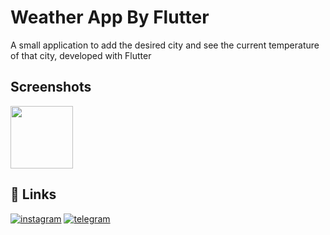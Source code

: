 # Weather App By Flutter

A small application to add the desired city and see the current temperature of that city, developed with Flutter


## Screenshots
<img src="https://github.com/amirrezamajd/weather_app/assets/94396701/cc3d3a8a-e52d-48f7-a662-fdcfbdc223d1" width="100">

## 🔗 Links

[![instagram](https://img.shields.io/badge/Instagram-E4405F?style=for-the-badge&logo=instagram&logoColor=white)](https://instagram.com/amirreza.majd)
[![telegram](https://img.shields.io/badge/twitter-1DA1F2?style=for-the-badge&logo=twitter&logoColor=white)](https://twitter.com/)


